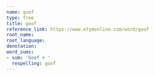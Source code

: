 ```yaml
---
name: goof
type: free
title: goof
reference_link: https://www.etymonline.com/word/goof
root_name: 
root_language: 
denotation: 
word_sums:
- sum: 'Goof + '
  respelling: goof
---
```


